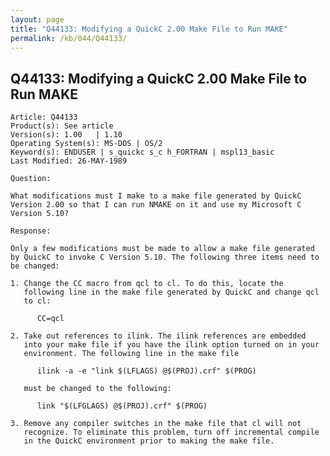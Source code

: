 ```yaml
---
layout: page
title: "Q44133: Modifying a QuickC 2.00 Make File to Run MAKE"
permalink: /kb/044/Q44133/
---
```


## Q44133: Modifying a QuickC 2.00 Make File to Run MAKE

	Article: Q44133
	Product(s): See article
	Version(s): 1.00   | 1.10
	Operating System(s): MS-DOS | OS/2
	Keyword(s): ENDUSER | s_quickc s_c h_FORTRAN | mspl13_basic
	Last Modified: 26-MAY-1989
	
	Question:
	
	What modifications must I make to a make file generated by QuickC
	Version 2.00 so that I can run NMAKE on it and use my Microsoft C
	Version 5.10?
	
	Response:
	
	Only a few modifications must be made to allow a make file generated
	by QuickC to invoke C Version 5.10. The following three items need to
	be changed:
	
	1. Change the CC macro from qcl to cl. To do this, locate the
	   following line in the make file generated by QuickC and change qcl
	   to cl:
	
	      CC=qcl
	
	2. Take out references to ilink. The ilink references are embedded
	   into your make file if you have the ilink option turned on in your
	   environment. The following line in the make file
	
	      ilink -a -e "link $(LFLAGS) @$(PROJ).crf" $(PROG)
	
	   must be changed to the following:
	
	      link "$(LFGLAGS) @$(PROJ).crf" $(PROG)
	
	3. Remove any compiler switches in the make file that cl will not
	   recognize. To eliminate this problem, turn off incremental compile
	   in the QuickC environment prior to making the make file.

